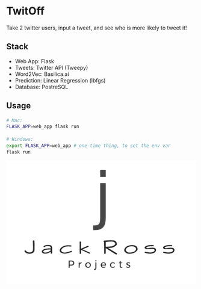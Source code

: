 # TwitOff

Take 2 twitter users, input a tweet, and see who is more likely to tweet it!

## Stack

- Web App: Flask<br>
- Tweets: Twitter API (Tweepy)<br>
- Word2Vec: Basilica.ai<br>
- Prediction: Linear Regression (lbfgs)<br>
- Database: PostreSQL<br>

## Usage

```sh
# Mac:
FLASK_APP=web_app flask run

# Windows:
export FLASK_APP=web_app # one-time thing, to set the env var
flask run
```

<a href="http://jackrossprojects.com"><img src="https://github.com/JackRossProjects/Traffic-Fatality-Analysis/blob/master/jrp.png" title="Jack Ross Projects" alt="Jack Ross Projects"></a>
